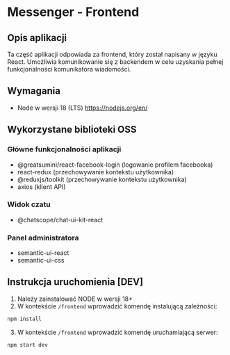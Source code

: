 # Messenger - Frontend

## Opis aplikacji

Ta część aplikacji odpowiada za frontend, który został napisany w języku React. 
Umożliwia komunikowanie się z backendem w celu uzyskania pełnej funkcjonalności komunikatora wiadomości.

## Wymagania

- Node w wersji 18 (LTS) https://nodejs.org/en/

## Wykorzystane biblioteki OSS

### Główne funkcjonalności aplikacji

- @greatsumini/react-facebook-login (logowanie profilem facebooka)
- react-redux (przechowywanie kontekstu użytkownika)
- @reduxjs/toolkit (przechowywanie kontekstu użytkownika)
- axios (klient API)

### Widok czatu

- @chatscope/chat-ui-kit-react

### Panel administratora

- semantic-ui-react
- semantic-ui-css

## Instrukcja uruchomienia [DEV]

1. Należy zainstalować NODE w wersji 18+
2. W kontekście `/frontend` wprowadzić komendę instalującą zależności:

```bash
npm install
```

3. W kontekście `/frontend` wprowadzić komendę uruchamiającą serwer:

```bash
npm start dev
```
